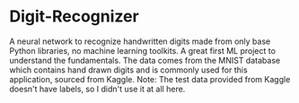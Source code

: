 # Digit-Recognizer
A neural network to recognize handwritten digits made from only base Python libraries, no machine learning toolkits. A great first ML project to understand the fundamentals. The data comes from the MNIST database which contains hand drawn digits and is commonly used for this application, sourced from Kaggle.
Note: The test data provided from Kaggle doesn't have labels, so I didn't use it at all here.
